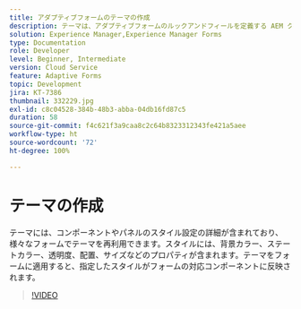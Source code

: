 ```yaml
---
title: アダプティブフォームのテーマの作成
description: テーマは、アダプティブフォームのルックアンドフィールを定義する AEM クライアントライブラリです。
solution: Experience Manager,Experience Manager Forms
type: Documentation
role: Developer
level: Beginner, Intermediate
version: Cloud Service
feature: Adaptive Forms
topic: Development
jira: KT-7386
thumbnail: 332229.jpg
exl-id: c8c04528-384b-48b3-abba-04db16fd87c5
duration: 58
source-git-commit: f4c621f3a9caa8c2c64b8323312343fe421a5aee
workflow-type: ht
source-wordcount: '72'
ht-degree: 100%

---
```


# テーマの作成

テーマには、コンポーネントやパネルのスタイル設定の詳細が含まれており、様々なフォームでテーマを再利用できます。スタイルには、背景カラー、ステートカラー、透明度、配置、サイズなどのプロパティが含まれます。テーマをフォームに適用すると、指定したスタイルがフォームの対応コンポーネントに反映されます。

>[!VIDEO](https://video.tv.adobe.com/v/332229?quality=12&learn=on)
